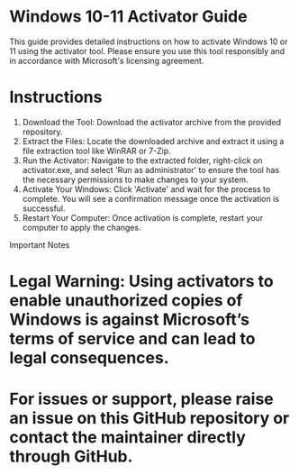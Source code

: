 # Windows 10-11 Activator Guide
This guide provides detailed instructions on how to activate Windows 10 or 11 using the activator tool. Please ensure you use this tool responsibly and in accordance with Microsoft's licensing agreement.

# Instructions
1) Download the Tool:
Download the activator archive from the provided repository. 
2) Extract the Files:
Locate the downloaded archive and extract it using a file extraction tool like WinRAR or 7-Zip.
3) Run the Activator:
Navigate to the extracted folder, right-click on activator.exe, and select 'Run as administrator' to ensure the tool has the necessary permissions to make changes to your system.
4) Activate Your Windows:
Click 'Activate' and wait for the process to complete. You will see a confirmation message once the activation is successful.
5) Restart Your Computer:
Once activation is complete, restart your computer to apply the changes.

Important Notes

# Legal Warning: Using activators to enable unauthorized copies of Windows is against Microsoft’s terms of service and can lead to legal consequences. 
# For issues or support, please raise an issue on this GitHub repository or contact the maintainer directly through GitHub.
